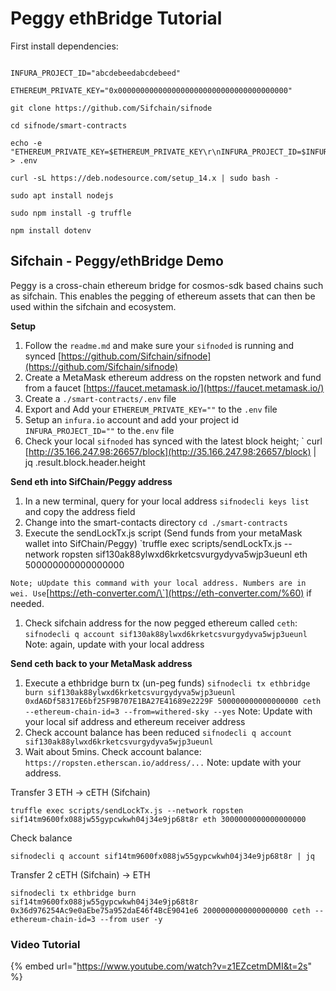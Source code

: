 # Peggy ethBridge Tutorial

First install dependencies:

```text

INFURA_PROJECT_ID="abcdebeedabcdebeed"

ETHEREUM_PRIVATE_KEY="0x00000000000000000000000000000000000000"

git clone https://github.com/Sifchain/sifnode

cd sifnode/smart-contracts

echo -e "ETHEREUM_PRIVATE_KEY=$ETHEREUM_PRIVATE_KEY\r\nINFURA_PROJECT_ID=$INFURA_PROJECT_ID" > .env

curl -sL https://deb.nodesource.com/setup_14.x | sudo bash -

sudo apt install nodejs

sudo npm install -g truffle

npm install dotenv

```

## Sifchain - Peggy/ethBridge Demo <a id="sifchain---peggyethbridge-demo"></a>

Peggy is a cross-chain ethereum bridge for cosmos-sdk based chains such as sifchain. This enables the pegging of ethereum assets that can then be used within the sifchain and ecosystem.

**Setup**

1. Follow the `readme.md` and make sure your `sifnoded` is running and synced [https://github.com/Sifchain/sifnode](https://github.com/Sifchain/sifnode)
2. Create a MetaMask ethereum address on the ropsten network and fund from a faucet [https://faucet.metamask.io/](https://faucet.metamask.io/)
3. Create a `./smart-contracts/.env` file
4. Export and Add your `ETHEREUM_PRIVATE_KEY=""` to the `.env` file
5. Setup an `infura.io` account and add your project id `INFURA_PROJECT_ID=""` to the`.env` file
6. Check your local `sifnoded` has synced with the latest block height; \` curl [http://35.166.247.98:26657/block](http://35.166.247.98:26657/block) \| jq .result.block.header.height



**Send eth into SifChain/Peggy address**

1. In a new terminal, query for your local address `sifnodecli keys list` and copy the address field
2. Change into the smart-contacts directory `cd ./smart-contracts`
3. Execute the sendLockTx.js script \(Send funds from your metaMask wallet into SifChain/Peggy\) \`truffle exec scripts/sendLockTx.js --network ropsten sif130ak88ylwxd6krketcsvurgydyva5wjp3ueunl eth 500000000000000000

`Note; uUpdate this command with your local address. Numbers are in wei. Use`[https://eth-converter.com/\`](https://eth-converter.com/%60) if needed.

1. Check sifchain address for the now pegged ethereum called `ceth`: `sifnodecli q account sif130ak88ylwxd6krketcsvurgydyva5wjp3ueunl` Note: again, update with your local address

**Send ceth back to your MetaMask address**

1. Execute a ethbridge burn tx \(un-peg funds\) `sifnodecli tx ethbridge burn sif130ak88ylwxd6krketcsvurgydyva5wjp3ueunl 0xdA6Df58317E6bf25F9B707E1BA27E41689e2229F 500000000000000000 ceth --ethereum-chain-id=3 --from=withered-sky --yes` Note: Update with your local sif address and ethereum receiver address
2. Check account balance has been reduced `sifnodecli q account sif130ak88ylwxd6krketcsvurgydyva5wjp3ueunl`
3. Wait about 5mins. Check account balance: `https://ropsten.etherscan.io/address/...` Note: update with your address.

Transfer 3 ETH -&gt; cETH \(Sifchain\)

`truffle exec scripts/sendLockTx.js --network ropsten sif14tm9600fx088jw55gypcwkwh04j34e9jp68t8r eth 3000000000000000000`

Check balance

`sifnodecli q account sif14tm9600fx088jw55gypcwkwh04j34e9jp68t8r | jq`

Transfer 2 cETH \(Sifchain\) -&gt; ETH

`sifnodecli tx ethbridge burn sif14tm9600fx088jw55gypcwkwh04j34e9jp68t8r 0x36d976254Ac9e0aEbe75a952daE46f4BcE9041e6 2000000000000000000 ceth --ethereum-chain-id=3 --from user -y`



### Video Tutorial

{% embed url="https://www.youtube.com/watch?v=z1EZcetmDMI&t=2s" %}



